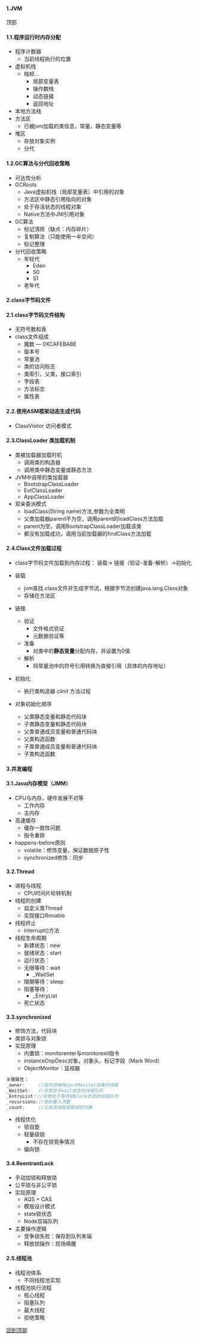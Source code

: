 #### 1.JVM
<div id="top">顶部</div>

#### 1.1.程序运行时内存分配

- 程序计数器
  - 当前线程执行的位置
- 虚拟机栈
  - 栈帧...
    - 局部变量表
    - 操作数栈
    - 动态链接
    - 返回地址
- 本地方法栈
- 方法区
  - 已被jvm加载的类信息，常量，静态变量等
- 堆区
  - 存放对象实例
  - 分代

#### 1.2.GC算法与分代回收策略

- 可达性分析
- GCRoots
  - Java虚拟机栈（局部变量表）中引用的对象
  - 方法区中静态引用指向的对象
  - 处于存活状态的线程对象
  - Native方法中JNI引用对象
- GC算法
  - 标记清除（缺点：内存碎片）
  - 复制算法（只能使用一半空间）
  - 标记整理
- 分代回收策略
  - 年轻代
    - Eden
    - S0
    - S1
  - 老年代



#### 2.class字节码文件

#### 2.1.class字节码文件结构

- 无符号数和表
- class文件组成
  - 魔数 — 0XCAFEBABE
  - 版本号
  - 常量池
  - 类的访问标志
  - 类索引，父类，接口索引
  - 字段表
  - 方法标志
  - 属性表

#### 2.2.使用ASM框架动态生成代码

- ClassVisitor 访问者模式

#### 2.3.ClassLoader 类加载机制

- 类被加载器加载时机
  - 调用类的构造器
  - 调用类中静态变量或静态方法
- JVM中自带的类加载器
  - BootstrapClassLoader
  - ExtClassLoader
  - AppClassLoader
- 双亲委派模式
  - loadClass(String name)方法,参数为全类明
  - 父类加载器parent不为空，调用parent的loadClass方法加载
  - parent为空，调用BootstrapClassLoader加载该类
  - 都没有加载成功，调用当前加载器的findClass方法加载

#### 2.4.Class文件加载过程

- class字节码文件加载到内存过程： 装载-> 链接（验证-准备-解析）->初始化
- 装载
  - jvm查找.class文件并生成字节流，根据字节流创建java.lang.Class对象
  - 存储在方法区
- 链接
  - 验证
    - 文件格式验证
    - 元数据验证等
  - 准备
    - 对类中的**静态变量**分配内存，并设置为0值
  - 解析
    - 将常量池中的符号引用转换为直接引用（具体的内存地址）
- 初始化
  - 执行类构造器 clinit 方法过程

- 对象初始化顺序
  - 父类静态变量和静态代码块
  - 子类静态变量和静态代码块
  - 父类普通成员变量和普通代码块
  - 父类构造函数
  - 子类普通成员变量和普通代码块
  - 子类构造函数



#### 3.并发编程

#### 3.1.Java内存模型（JMM）

- CPU与内存，硬件发展不对等
  - 工作内存
  - 主内存
- 高速缓存
  - 缓存一致性问题
  - 指令重排
- happens-before原则
  - volatile：修饰变量，保证数据原子性
  - synchronized修饰：同步

#### 3.2.Thread

- 进程与线程
  - CPU时间片轮转机制
- 线程的创建
  - 自定义类Thread
  - 实现接口Rnnable
- 线程终止
  - interrupt()方法
- 线程生命周期
  - 新建状态：new
  - 就绪状态：start
  - 运行状态：
  - 无限等待：wait
    - _WaitSet
  - 限期等待：sleep
  - 阻塞等待：
    - _EntryList
  - 死亡状态

#### 3.3.synchronized

- 修饰方法，代码块
- 类锁与对象锁
- 实现原理
  - 内置锁：monitorenter与monitorexit指令
  - instanceOopDesc对象，对象头，标记字段（Mark Word）
  - ObjectMonitor：监视器

```java
关键属性：
_owner:		//指向持有ObjectMonitor对象的线程
_WaitSet:	//存放处于wait状态的线程队列
_EntryList：//存放处于等待锁block状态的线程队列
_recursions://锁的重入次数
_count;		//记录该线程获取锁的次数
```
- 线程优化
  - 锁自旋
  - 轻量级锁
    - 不存在锁竞争情况
  - 偏向锁

#### 3.4.ReentrantLock

- 手动加锁和释放锁
- 公平锁与非公平锁
- 实现原理
  - AQS + CAS
  - 模版设计模式
  - state锁状态
  - Node双端队列
- 主要操作逻辑
  - 竞争锁失败：保存到队列末端
  - 释放锁操作：现场唤醒

#### 2.5.线程池

- 线程池体系
  - 不同线程池实现
- 线程池执行流程
  - 核心线程
  - 阻塞队列
  - 最大线程
  - 拒绝策略

[回到顶部](#top)
